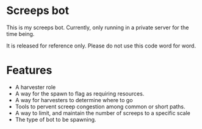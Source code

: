 # Screeps bot

This is my screeps bot. Currently, only running in a private server for the time being.

It is released for reference only. Please do not use this code word for word.

# Features
* A harvester role
* A way for the spawn to flag as requiring resources.
* A way for harvesters to determine where to go
* Tools to pervent screep congestion among common or short paths.
* A way to limit, and maintain the number of screeps to a specific scale
* The type of bot to be spawning.